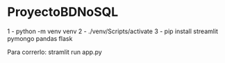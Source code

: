 # ProyectoBDNoSQL

1 - python -m venv venv
2 - ./venv/Scripts/activate
3 - pip install streamlit pymongo pandas flask

Para correrlo: 
stramlit run app.py

